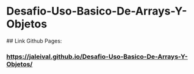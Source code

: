 # Desafio-Uso-Basico-De-Arrays-Y-Objetos
## Link Github Pages:
### https://jaleival.github.io/Desafio-Uso-Basico-De-Arrays-Y-Objetos/